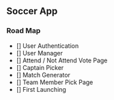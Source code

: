 ## Soccer App

### Road Map
- [] User Authentication
- [] User Manager
- [] Attend / Not Attend Vote Page
- [] Captain Picker
- [] Match Generator
- [] Team Member Pick Page
- [] First Launching
